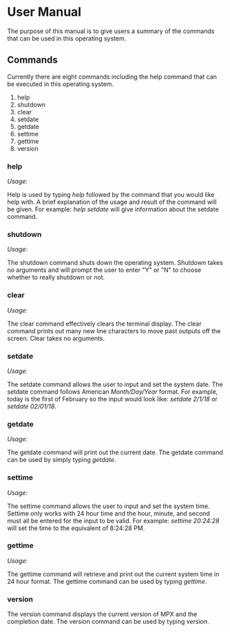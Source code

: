 User Manual
===========
The purpose of this manual is to give users a summary of the commands that can be used in this operating system.

Commands
---------
Currently there are eight commands including the help command that can be executed in this operating system.

1. help
2. shutdown
3. clear
4. setdate
5. getdate
6. settime
7. gettime
8. version

### help
*Usage:*

Help is used by typing *help* followed by the command that you would like help with. A brief explanation of the usage and result of the command will be given. For example: *help setdate* will give information about the setdate command.

### shutdown
*Usage:*

The shutdown command shuts down the operating system. Shutdown takes no arguments and will prompt the user to enter "Y" or "N" to choose whether to really shutdown or not.

### clear
*Usage:*

The clear command effectively clears the terminal display. The clear command prints out many new line characters to move past outputs off the screen. Clear takes no arguments.

### setdate
*Usage:*

The setdate command allows the user to input and set the system date. The setdate command follows American *Month/Day/Year* format. For example, today is the first of February so the input would look like: *setdate 2/1/18* or *setdate 02/01/18*.

### getdate
*Usage:*

The getdate command will print out the current date. The getdate command can be used by simply typing *getdate*.

### settime
*Usage:*

The settime command allows the user to input and set the system time. Settime only works with 24 hour time and the hour, minute, and second must all be entered for the input to be valid. For example: *settime 20:24:28* will set the time to the equivalent of 8:24:28 PM.

### gettime
*Usage:*

The gettime command will retrieve and print out the current system time in 24 hour format. The gettime command can be used by typing *gettime*.

### version

The version command displays the current version of MPX and the completion date. The version command can be used by typing *version*.
